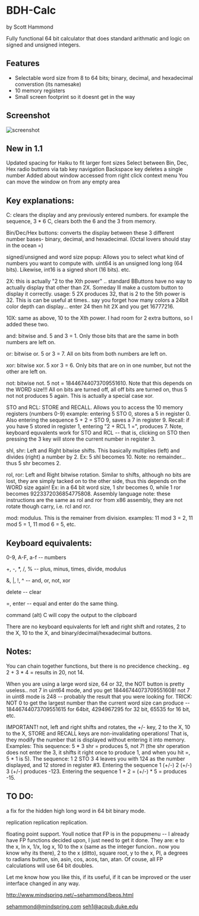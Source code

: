 # BDH-Calc
  by Scott Hammond

Fully functional 64 bit calculator that does standard arithmatic and logic on signed and unsigned integers. 
## Features
* Selectable word size from 8 to 64 bits; binary, decimal, and hexadecimal converstion (its namesake)
* 10 memory registers
* Small screen footprint so it doesnt get in the way 

## Screenshot
![screenshot](https://github.com/nishanth1232/BDH-Calc/blob/master/images/screenshot.png)

New in 1.1
---------------------------

Updated spacing for Haiku to fit larger font sizes
Select between Bin, Dec, Hex radio buttons via tab key navigation
Backspace key deletes a single number
Added about window accessed from right click context menu
You can move the window on from any empty area


Key explanations:
---------------------------

C: clears the display and any previously entered numbers.  for example the sequence, 3 * 6 C, clears both the 6 and the 3 from memory.

Bin/Dec/Hex buttons: converts the display between these 3 different number bases- binary, decimal, and hexadecimal.  (Octal lovers should stay in the ocean =)

signed/unsigned and word size popup:  Allows you to select what kind of numbers you want to compute with. uint64 is an unsigned long long (64 bits).  Likewise, int16 is a signed short (16 bits). etc.

2X: this is actually "2 to the Xth power" .. standard BButtons have no way to actually display that other than 2X.  Someday Ill make a custom button to display it correctly.  usage:  5 2X produces 32, that is 2 to the 5th power is 32.  This is can be useful at times.. say you forget how many colors a 24bit color depth can display... enter 24 then hit 2X and you get 16777216.

10X: same as above, 10 to the Xth power.  I had room for 2 extra buttons, so I added these two.

and: bitwise and.  5 and 3 = 1.  Only those bits that are the same in both numbers are left on.

or: bitwise or.  5 or 3 = 7.  All on bits from both numbers are left on.

xor: bitwise xor.  5 xor 3 = 6.  Only bits that are on in one number, but not the other are left on.

not: bitwise not.  5 not = 18446744073709551610.  Note that this depends on the WORD size!!!  All on bits are turned off, all off bits are turned on, thus 5 not not produces 5 again.  This is actually a special case xor.  

STO and RCL:  STORE and RECALL.  Allows you to access the 10 memory registers (numbers 0-9) example:  entering 5 STO 0, stores a 5 in register 0.  Also entering the sequence 5 + 2 = STO 9, saves a 7 in register 9.  Recall:  if you have 5 stored in register 1, entering "2 + RCL 1 =", produces 7.  Note, keyboard equvalents work for STO and RCL -- that is, clicking on STO then pressing the 3 key will store the current number in register 3. 

shl, shr:  Left and Right bitwise shifts.  This basically multiplies (left) and divides (right) a number by 2.  Ex:  5 shl becomes 10.  Note: no remainder... thus 5 shr becomes 2.

rol, ror: Left and Right bitwise rotation.  Similar to shifts, although no bits are lost, they are simply tacked on to the other side, thus this depends on the WORD size again!  Ex: in a 64 bit word size, 1 shr becomes 0, while 1 ror becomes 9223372036854775808.  Assembly language note: these instructions are the same as rol and ror from x86 assembly, they are not rotate though carry, i.e. rcl and rcr.

mod:  modulus.  This is the remainer from division.  examples: 11 mod 3 = 2,  11 mod 5 = 1, 11 mod 6 = 5, etc.


Keyboard equivalents:
----------------------------------
0-9, A-F, a-f   -- numbers

+, -, *, /, %  -- plus, minus, times, divide, modulus

&, |, !, ^ -- and, or, not, xor

delete -- clear

=, enter --  equal and enter do the same thing.

command (alt) C  will copy the output to the clipboard

There are no keyboard equivalents for left and right shift and rotates, 2 to the X, 10 to the X, and binary/decimal/hexadecimal buttons.



Notes:
---------
You can chain together functions, but there is no precidence checking.. eg 2 + 3 * 4 =  results in 20, not 14.

When you are using a large word size, 64 or 32, the NOT button is pretty useless.. not 7 in uint64 mode, and you get 18446744073709551608!  not 7 in uint8 mode is 248 -- probably the result that you were looking for.  TRICK: NOT 0 to get the largest number than the current word size can produce -- 18446744073709551615 for 64bit, 4294967295 for 32 bit, 65535 for 16 bit, etc.

IMPORTANT!
not, left and right shifts and rotates, the +/- key,  2 to the X, 10 to the X, STORE and RECALL keys are non-invalidating operations!  That is, they modify the number that is displayed without entering it into memory.
Examples:
This sequence: 5 * 3 shr =   produces 5, not 7! (the shr operation does not enter the 3, it shifts it right once to produce 1, and when you hit =, 5 * 1 is 5).
The sequence: 1 2 STO 3 4 leaves you with 124 as the number displayed, and 12 stored in register #3.  Entering the sequence 1 (+/-) 2 (+/-) 3 (+/-) produces -123.
Entering the sequence 1 + 2 = (+/-) * 5 =   produces -15.


TO DO:
-----------

a fix for the hidden high long word in 64 bit binary mode.

replication replication replication.

floating point support.  Youll notice that FP is in the popupmenu -- I already have FP functions decided upon, I just need to get it done.  They are:
e to the x,
ln x,
1/x,
log x,
10 to the x (same as the integer funcion.. now you know why its there),
2 to the x (ditto),
square root,
y to the x,
PI,
a degrees to radians button,
sin, asin,
cos, acos,
tan, atan.
Of couse, all FP calculations will use 64 bit doubles.

Let me know how you like this, if its useful, if it can be improved or the user interface changed in any way.

http://www.mindspring.net/~sehammond/beos.html

sehammond@mindspring.com
seh1@acpub.duke.edu
